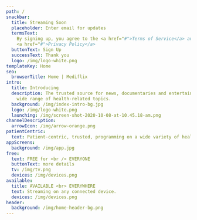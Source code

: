 ```yaml
---
path: /
snackbar:
  title: Streaming Soon
  placeholder: Enter email for updates
  termsText:
    By signing up, you agree to the <a href="#">Terms of Service</a> and
    <a href="#">Privacy Policy</a>
  buttonText: Sign Up
  successText: Thank you
  logo: /img/logo-white.png
templateKey: Home
seo:
  browserTitle: Home | Mediflix
intro:
  title: Introducing
  description: The trusted source for news, documentaries and entertainment on a
    wide range of health-related topics.
  background: /img/index-intro-bg.jpg
  logo: /img/logo-white.png
  launching: /img/screen-shot-2020-10-08-at-10.45.18-am.png
channelDescription:
  arrowIcon: /img/arrow-orange.png
patientCentric:
  text: Patient-centric, trusted, programming on a wide variety of health topics designed to <strong>educate and entertain viewers.</strong>
appScreens:
  background: /img/app.jpg
free:
  text: FREE for <br /> EVERYONE
  buttonText: more details
  tv: /img/tv.png
  devices: /img/devices.png
available:
  title: AVAILABLE <br> EVERYWHERE
  text: Streaming on any connected device.
  devices: /img/devices.png
header:
  background: /img/home-header-bg.png
---
```

